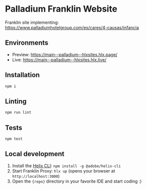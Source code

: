 # Palladium Franklin Website
Franklin site implementing: https://www.palladiumhotelgroup.com/es/cares/4-causas/infancia

## Environments
- Preview: https://main--palladium--hlxsites.hlx.page/
- Live: https://main--palladium--hlxsites.hlx.live/

## Installation

```sh
npm i
```

## Linting

```sh
npm run lint
```

## Tests

```sh
npm test
```

## Local development

1. Install the [Helix CLI](https://github.com/adobe/helix-cli): `npm install -g @adobe/helix-cli`
1. Start Franklin Proxy: `hlx up` (opens your browser at `http://localhost:3000`)
1. Open the `{repo}` directory in your favorite IDE and start coding :)
